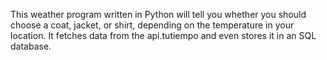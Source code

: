 This weather program written in Python will tell you whether you should choose a coat, jacket, or shirt, depending on the temperature in your location. It fetches data from the api.tutiempo and even stores it in an SQL database.
